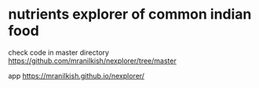 # nutrients explorer of common indian food
check code in master directory
https://github.com/mranilkish/nexplorer/tree/master

app
https://mranilkish.github.io/nexplorer/
